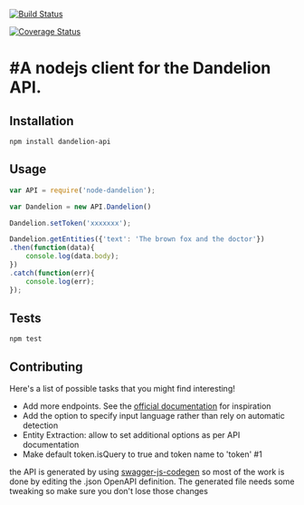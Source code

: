 [![Build Status](https://travis-ci.org/giulioprinaricotti/node-dandelion.svg?branch=master)](https://travis-ci.org/giulioprinaricotti/node-dandelion)

[![Coverage Status](https://coveralls.io/repos/github/giulioprinaricotti/node-dandelion/badge.svg?branch=master)](https://coveralls.io/github/giulioprinaricotti/node-dandelion?branch=master)

#A nodejs client for the Dandelion API.
=========

## Installation

  `npm install dandelion-api`

## Usage

```javascript
var API = require('node-dandelion');

var Dandelion = new API.Dandelion()

Dandelion.setToken('xxxxxxx');

Dandelion.getEntities({'text': 'The brown fox and the doctor'})
.then(function(data){
	console.log(data.body);
})
.catch(function(err){
	console.log(err);
});
```

## Tests

  `npm test`

## Contributing

Here's a list of possible tasks that you might find interesting!

 - Add more endpoints. See the [official documentation](https://dandelion.eu/docs/api) for inspiration
 - Add the option to specify input language rather than rely on automatic detection
 - Entity Extraction: allow to set additional options as per API documentation
 - Make default token.isQuery to true and token name to 'token'  #1 
 
 the API is generated by using [swagger-js-codegen](https://github.com/wcandillon/swagger-js-codegen) so most of the work is done by editing the .json OpenAPI definition. The generated file needs some tweaking so make sure you don't lose those changes 
